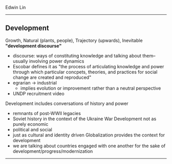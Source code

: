 Edwin Lin

---

## Development
Growth, Natural (plants, people), Trajectory (upwards), Inevitable
**"development discourse"**
- discourse: ways of constituting knowledge and talking about them–usually involving power dynamics
- Escobar defines it as "the process of articulating knowledge and power through which particular concpets, theories, and practices for social change are created and reproduced"
- egrarian -> industrial
	- implies evolution or improvement rather than a neutral perspective
- UNDP recruitment video

Development includes conversations of history and power
- remnants of post-WWII legacies
- Soviet history in the context of the Ukraine War
Development not as purely economic
- political and social
- just as cultural and identity driven
Globalization provides the context for development
- we are talking about countries engaged with one another for the sake of development/progress/modernization

---